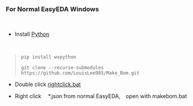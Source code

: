 ### For Normal EasyEDA Windows
<br>

* Install [Python](https://www.python.org/downloads)
<br>

> ```shell
> pip install wxpython
> ```
> ```shell
> git clone --recurse-submodules https://github.com/LouisLee985/Make_Bom.git
> ```

* Double click [rightclick.bat]()

* Right click&emsp; *.json from normal EasyEDA,&emsp;open with makebom.bat
